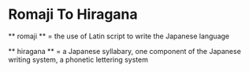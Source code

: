 # Romaji To Hiragana

** romaji ** = the use of Latin script to write the Japanese language

** hiragana ** = a Japanese syllabary, one component of the Japanese writing system, a phonetic lettering system